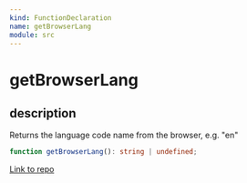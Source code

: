 ```yaml
---
kind: FunctionDeclaration
name: getBrowserLang
module: src
---
```


# getBrowserLang

## description

Returns the language code name from the browser, e.g. "en"

```ts
function getBrowserLang(): string | undefined;
```

[Link to repo](https://github.com/ngneat/transloco/blob/master/projects/ngneat/transloco/src/lib/browser-lang.ts#L6-L21)
